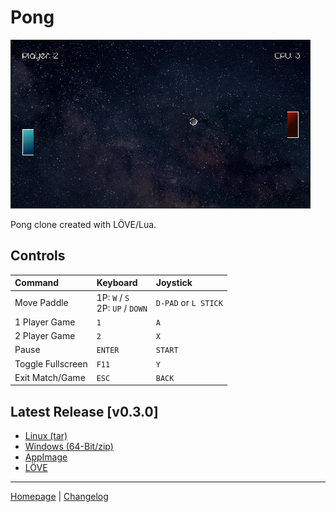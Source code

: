 # Pong

![Pong](docs/screenshot.jpg)

Pong clone created with LÖVE/Lua.


## Controls

Command           | Keyboard                            | Joystick
:------           | :-------                            | :-------
Move Paddle       | 1P: `W` / `S`<br/>2P: `UP` / `DOWN` | `D-PAD` or `L STICK`
1 Player Game     | `1`                                 | `A`
2 Player Game     | `2`                                 | `X`
Pause             | `ENTER`                             | `START`
Toggle Fullscreen | `F11`                               | `Y`
Exit Match/Game   | `ESC`                               | `BACK`


## Latest Release [v0.3.0]

- [Linux (tar)](https://github.com/xerocuil/pong/releases/download/v0.3.0/pong-v0.3.0-linux.tar.gz)
- [Windows (64-Bit/zip)](https://github.com/xerocuil/pong/releases/download/v0.3.0/pong-v0.3.0-win.zip)
- [AppImage](https://github.com/xerocuil/pong/releases/download/v0.3.0/pong-v0.3.0-linux.AppImage)
- [LÖVE](https://github.com/xerocuil/pong/releases/download/v0.3.0/pong-v0.3.0.love)

---

[Homepage](https://github.com/xerocuil/pong) | [Changelog](changelog.md)
